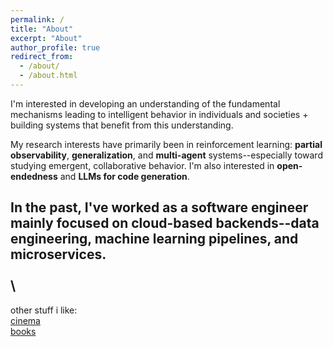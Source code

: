```yaml
---
permalink: /
title: "About"
excerpt: "About"
author_profile: true
redirect_from: 
  - /about/
  - /about.html
---
```


I'm interested in developing an understanding of the fundamental mechanisms leading to intelligent behavior in individuals and societies + building systems that benefit from this understanding.

My research interests have primarily been in reinforcement learning: **partial observability**, **generalization**, and **multi-agent** systems--especially toward studying emergent, collaborative behavior. I'm also interested in **open-endedness** and **LLMs for code generation**.

In the past, I've worked as a software engineer mainly focused on cloud-based backends--data engineering, machine learning pipelines, and microservices.\
\
\
--

other stuff i like:\
[cinema](https://boxd.it/5EHy7)\
[books](https://www.goodreads.com/user/show/174961565)
